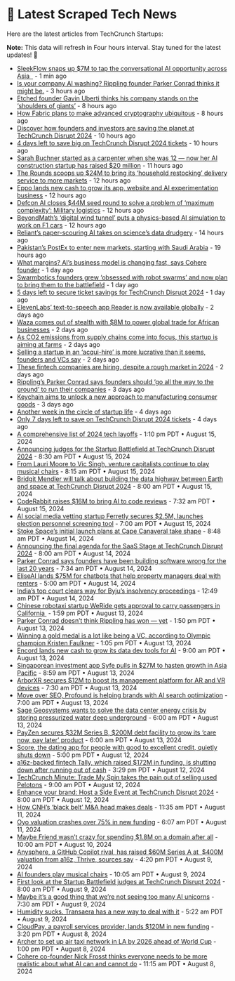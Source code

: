 
# 📰 Latest Scraped Tech News

Here are the latest articles from TechCrunch Startups:

**Note:** This data will refresh in Four hours interval. Stay tuned for the latest updates! 🔄
- [SleekFlow snaps up $7M to tap the conversational AI opportunity across Asia  ](https://techcrunch.com/2024/08/20/omnichannel-platform-sleekflow-gets-7m-to-propel-expansion-ai-capabilities/) - 1 min ago
- [Is your company AI washing? Rippling founder Parker Conrad thinks it might be.](https://techcrunch.com/2024/08/20/is-your-company-ai-washing-rippling-founder-parker-conrad-thinks-it-might-be/) - 3 hours ago
- [Etched founder Gavin Uberti thinks his company stands on the ‘shoulders of giants’](https://techcrunch.com/podcast/etched-founder-gavin-uberti-thinks-his-company-stands-on-the-shoulders-of-giants/) - 8 hours ago
- [How Fabric plans to make advanced cryptography ubiquitous](https://techcrunch.com/2024/08/20/how-fabric-plans-to-make-advanced-cryptography-ubiquitous/) - 8 hours ago
- [Discover how founders and investors are saving the planet at TechCrunch Disrupt 2024](https://techcrunch.com/2024/08/20/discover-how-founders-and-investors-are-saving-the-planet-at-techcrunch-disrupt-2024/) - 10 hours ago
- [4 days left to save big on TechCrunch Disrupt 2024 tickets](https://techcrunch.com/2024/08/20/4-days-left-to-save-big-on-techcrunch-disrupt-2024-tickets/) - 10 hours ago
- [Sarah Buchner started as a carpenter when she was 12 — now her AI construction startup has raised $20 million](https://techcrunch.com/2024/08/20/trunk-tools-raises-30m-to-help-construction-companies-get-answers-from-documents/) - 11 hours ago
- [The Rounds scoops up $24M to bring its ‘household restocking’ delivery service to more markets](https://techcrunch.com/2024/08/20/the-rounds-series-b-funding-round-24-million/) - 12 hours ago
- [Eppo lands new cash to grow its app, website and AI experimentation business](https://techcrunch.com/2024/08/20/eppo-lands-new-cash-to-grow-its-app-website-and-ai-experimentation-business/) - 12 hours ago
- [Defcon AI closes $44M seed round to solve a problem of ‘maximum complexity’: Military logistics](https://techcrunch.com/2024/08/20/defcon-ai-raises-44m-seed-to-help-solve-military-logistics/) - 12 hours ago
- [BeyondMath’s ‘digital wind tunnel’ puts a physics-based AI simulation to work on F1 cars](https://techcrunch.com/2024/08/20/beyond-maths-digital-wind-tunnel-puts-a-physics-based-ai-simulation-to-work-on-f1-cars/) - 12 hours ago
- [Reliant’s paper-scouring AI takes on science’s data drudgery](https://techcrunch.com/2024/08/20/reliant-ai/) - 14 hours ago
- [Pakistan’s PostEx to enter new markets, starting with Saudi Arabia](https://techcrunch.com/2024/08/19/pakistans-postex-to-enter-new-markets-starting-with-saudi-arabia/) - 19 hours ago
- [What margins? AI’s business model is changing fast, says Cohere founder](https://techcrunch.com/2024/08/19/what-margins-ais-business-model-is-changing-fast-says-cohere-founder/) - 1 day ago
- [Swarmbotics founders grew ‘obsessed with robot swarms’ and now plan to bring them to the battlefield](https://techcrunch.com/2024/08/19/swarmbiotics-founders-grew-obsessed-with-robot-swarms-and-now-plan-to-bring-them-to-the-battlefield/) - 1 day ago
- [5 days left to secure ticket savings for TechCrunch Disrupt 2024](https://techcrunch.com/2024/08/19/5-days-left-to-secure-ticket-savings-for-techcrunch-disrupt-2024/) - 1 day ago
- [ElevenLabs’ text-to-speech app Reader is now available globally](https://techcrunch.com/2024/08/19/elevenlabs-reader-app-is-now-available-globally/) - 2 days ago
- [Waza comes out of stealth with $8M to power global trade for African businesses](https://techcrunch.com/2024/08/19/waza-comes-out-of-stealth-with-8m-to-power-global-trade-for-african-businesses/) - 2 days ago
- [As CO2 emissions from supply chains come into focus, this startup is aiming at farms](https://techcrunch.com/2024/08/19/as-co2-emissions-from-supply-chains-come-into-focus-this-startup-is-aiming-at-farms/) - 2 days ago
- [Selling a startup in an ‘acqui-hire’ is more lucrative than it seems, founders and VCs say](https://techcrunch.com/2024/08/18/selling-a-startup-in-an-acqui-hire-is-more-lucrative-than-it-seems-founders-and-vcs-say/) - 2 days ago
- [These fintech companies are hiring, despite a rough market in 2024](https://techcrunch.com/2024/08/18/these-fintech-companies-are-hiring-despite-a-rough-market-in-2024/) - 2 days ago
- [Rippling’s Parker Conrad says founders should ‘go all the way to the ground’ to run their companies](https://techcrunch.com/2024/08/18/ripplings-parker-conrad-says-founders-should-go-all-the-way-to-the-ground-to-run-their-companies/) - 3 days ago
- [Keychain aims to unlock a new approach to manufacturing consumer goods](https://techcrunch.com/2024/08/17/keychain-aims-to-unlock-a-new-approach-to-manufacturing-consumer-goods/) - 3 days ago
- [Another week in the circle of startup life](https://techcrunch.com/2024/08/16/another-week-in-the-circle-of-startup-life/) - 4 days ago
- [Only 7 days left to save on TechCrunch Disrupt 2024 tickets](https://techcrunch.com/2024/08/16/only-7-days-left-to-save-on-disrupt-2024-tickets/) - 4 days ago
- [A comprehensive list of 2024 tech layoffs](https://techcrunch.com/2024/08/15/tech-layoffs-2024-list/) - 1:10 pm PDT • August 15, 2024
- [Announcing judges for the Startup Battlefield at TechCrunch Disrupt 2024](https://techcrunch.com/2024/08/15/announcing-judges-for-the-startup-battlefield-at-techcrunch-disrupt-2024/) - 8:30 am PDT • August 15, 2024
- [From Lauri Moore to Vic Singh, venture capitalists continue to play musical chairs](https://techcrunch.com/2024/08/15/from-lauri-moore-to-vic-singh-venture-capitalists-continue-to-play-musical-chairs/) - 8:15 am PDT • August 15, 2024
- [Bridgit Mendler will talk about building the data highway between Earth and space at TechCrunch Disrupt 2024](https://techcrunch.com/2024/08/15/bridgit-mendler-joins-techcrunch-disrupt-2024/) - 8:00 am PDT • August 15, 2024
- [CodeRabbit raises $16M to bring AI to code reviews](https://techcrunch.com/2024/08/15/coderabbit-raises-16m-to-bring-ai-to-code-reviews/) - 7:32 am PDT • August 15, 2024
- [AI social media vetting startup Ferretly secures $2.5M, launches election personnel screening tool](https://techcrunch.com/2024/08/15/ai-social-media-vetting-startup-ferretly-secures-2-5m-launches-election-personnel-screening-tool/) - 7:00 am PDT • August 15, 2024
- [Stoke Space’s initial launch plans at Cape Canaveral take shape](https://techcrunch.com/2024/08/14/stoke-spaces-initial-launch-plans-at-cape-canaveral-take-shape/) - 8:48 am PDT • August 14, 2024
- [Announcing the final agenda for the SaaS Stage at TechCrunch Disrupt 2024](https://techcrunch.com/2024/08/14/announcing-the-final-agenda-for-the-saas-stage-at-techcrunch-disrupt-2024/) - 8:00 am PDT • August 14, 2024
- [Parker Conrad says founders have been building software wrong for the last 20 years](https://techcrunch.com/2024/08/14/parker-conrad-says-founders-have-been-building-software-wrong-for-the-last-20-years/) - 7:34 am PDT • August 14, 2024
- [EliseAI lands $75M for chatbots that help property managers deal with renters](https://techcrunch.com/2024/08/14/eliseais-chatbots-for-property-owners-nets-it-75m-in-funding/) - 5:00 am PDT • August 14, 2024
- [India’s top court clears way for Byju’s insolvency proceedings](https://techcrunch.com/2024/08/14/indias-top-court-clears-way-for-byjus-insolvency-proceedings/) - 12:49 am PDT • August 14, 2024
- [Chinese robotaxi startup WeRide gets approval to carry passengers in California ](https://techcrunch.com/2024/08/13/chinese-robotaxi-startup-weride-gets-approval-to-carry-passengers-in-california/) - 1:59 pm PDT • August 13, 2024
- [Parker Conrad doesn’t think Rippling has won — yet](https://techcrunch.com/podcast/parker-conrad-doesnt-think-rippling-has-won-yet/) - 1:50 pm PDT • August 13, 2024
- [Winning a gold medal is a lot like being a VC, according to Olympic champion Kristen Faulkner](https://techcrunch.com/2024/08/13/winning-a-gold-medal-is-a-lot-like-being-a-vc-according-to-olympic-champion-kristen-faulkner/) - 1:05 pm PDT • August 13, 2024
- [Encord lands new cash to grow its data dev tools for AI](https://techcrunch.com/2024/08/13/encord-lands-new-cash-to-grow-its-data-labeling-tools-for-ai/) - 9:00 am PDT • August 13, 2024
- [Singaporean investment app Syfe pulls in $27M to hasten growth in Asia Pacific](https://techcrunch.com/2024/08/13/singapores-investment-app-syfe-accelerates-growth-across-asia-pacific-with-27m/) - 8:59 am PDT • August 13, 2024
- [ArborXR secures $12M to boost its management platform for AR and VR devices](https://techcrunch.com/2024/08/13/arborxr-secures-12m-to-boost-management-platform-for-ar-and-vr-devices/) - 7:30 am PDT • August 13, 2024
- [Move over SEO, Profound is helping brands with AI search optimization](https://techcrunch.com/2024/08/13/move-over-seo-profound-is-helping-brands-with-ai-search-optimization/) - 7:00 am PDT • August 13, 2024
- [Sage Geosystems wants to solve the data center energy crisis by storing pressurized water deep underground](https://techcrunch.com/2024/08/13/sage-geosystems-wants-to-solve-the-data-center-energy-crisis-by-storing-pressurized-water-deep-underground/) - 6:00 am PDT • August 13, 2024
- [PayZen secures $32M Series B, $200M debt facility to grow its ‘care now, pay later’ product](https://techcrunch.com/2024/08/13/payzen-secures-23m-series-b-led-by-nea-and-200m-in-debt-to-expand-care-now-pay-later-offering/) - 6:00 am PDT • August 13, 2024
- [Score, the dating app for people with good to excellent credit, quietly shuts down](https://techcrunch.com/2024/08/12/score-the-dating-app-for-people-with-good-to-excellent-credit-quietly-shuts-down/) - 5:00 pm PDT • August 12, 2024
- [a16z-backed fintech Tally, which raised $172M in funding, is shutting down after running out of cash](https://techcrunch.com/2024/08/12/a16z-backed-fintech-tally-which-raised-172m-in-funding-is-shutting-down-after-running-out-of-cash/) - 3:29 pm PDT • August 12, 2024
- [TechCrunch Minute: Trade My Spin takes the pain out of selling used Pelotons](https://techcrunch.com/video/techcrunch-minute-trade-my-spin-takes-the-pain-out-of-selling-used-pelotons/) - 9:00 am PDT • August 12, 2024
- [Enhance your brand: Host a Side Event at TechCrunch Disrupt 2024](https://techcrunch.com/2024/08/12/enhance-your-brand-host-a-side-event-at-techcrunch-disrupt-2024/) - 8:00 am PDT • August 12, 2024
- [How CNH’s ‘black belt’ M&A head makes deals](https://techcrunch.com/2024/08/11/how-cnhs-black-belt-ma-head-makes-deals/) - 11:35 am PDT • August 11, 2024
- [Oyo valuation crashes over 75% in new funding](https://techcrunch.com/2024/08/11/oyo-valuation-crashes-over-75-in-new-funding/) - 6:07 am PDT • August 11, 2024
- [Maybe Friend wasn’t crazy for spending $1.8M on a domain after all](https://techcrunch.com/2024/08/10/maybe-friend-wasnt-crazy-for-spending-1-8m-on-a-domain-after-all/) - 10:00 am PDT • August 10, 2024
- [Anysphere, a GitHub Copilot rival, has raised $60M Series A at  $400M valuation from a16z, Thrive, sources say](https://techcrunch.com/2024/08/09/anysphere-a-github-copilot-rival-has-raised-60m-series-a-at-400m-valuation-from-a16z-thrive-sources-say/) - 4:20 pm PDT • August 9, 2024
- [AI founders play musical chairs](https://techcrunch.com/2024/08/09/ai-founders-play-musical-chairs/) - 10:05 am PDT • August 9, 2024
- [First look at the Startup Battlefield judges at TechCrunch Disrupt 2024](https://techcrunch.com/2024/08/09/first-look-at-the-startup-battlefield-judges-at-techcrunch-disrupt-2024/) - 8:00 am PDT • August 9, 2024
- [Maybe it’s a good thing that we’re not seeing too many AI unicorns](https://techcrunch.com/podcast/maybe-its-a-good-thing-that-were-not-seeing-too-many-ai-unicorns/) - 7:30 am PDT • August 9, 2024
- [Humidity sucks. Transaera has a new way to deal with it](https://techcrunch.com/2024/08/09/humidity-sucks-transaera-has-a-new-way-to-deal-with-it/) - 5:22 am PDT • August 9, 2024
- [CloudPay, a payroll services provider, lands $120M in new funding](https://techcrunch.com/2024/08/08/cloudpay-a-payroll-services-provider-lands-120m-in-new-funding/) - 3:20 pm PDT • August 8, 2024
- [Archer to set up air taxi network in LA by 2026 ahead of World Cup](https://techcrunch.com/2024/08/08/archer-to-set-up-air-taxi-network-in-la-by-2026-ahead-of-world-cup/) - 1:00 pm PDT • August 8, 2024
- [Cohere co-founder Nick Frosst thinks everyone needs to be more realistic about what AI can and cannot do](https://techcrunch.com/2024/08/08/cohere-co-founder-nick-frosst-thinks-everyone-needs-to-be-more-realistic-on-what-ai-can-and-cannot-do/) - 11:15 am PDT • August 8, 2024